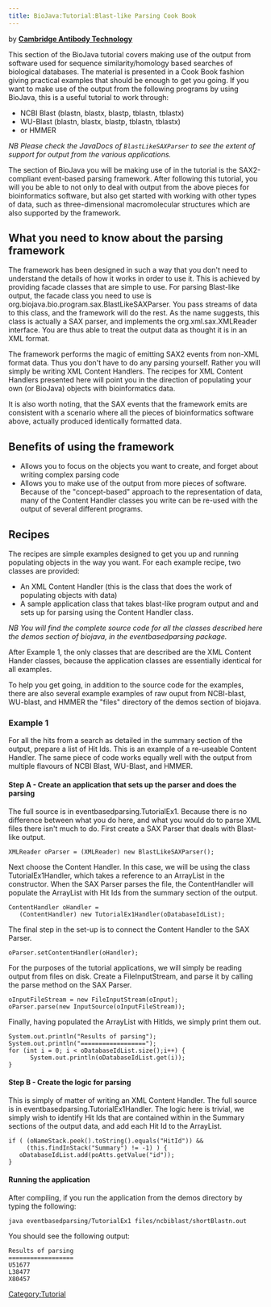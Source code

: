 ```yaml
---
title: BioJava:Tutorial:Blast-like Parsing Cook Book
---
```


by **[Cambridge Antibody
Technology](mailto:bioinformatics@CambridgeAntibody.com)**

This section of the BioJava tutorial covers making use of the output
from software used for sequence similarity/homology based searches of
biological databases. The material is presented in a Cook Book fashion
giving practical examples that should be enough to get you going. If you
want to make use of the output from the following programs by using
BioJava, this is a useful tutorial to work through:

-   NCBI Blast (blastn, blastx, blastp, tblastn, tblastx)
-   WU-Blast (blastn, blastx, blastp, tblastn, tblastx)
-   or HMMER

*NB Please check the JavaDocs of `BlastLikeSAXParser` to see the extent
of support for output from the various applications.*

The section of BioJava you will be making use of in the tutorial is the
SAX2-compliant event-based parsing framework. After following this
tutorial, you will you be able to not only to deal with output from the
above pieces for bioinformatics software, but also get started with
working with other types of data, such as three-dimensional
macromolecular structures which are also supported by the framework.

What you need to know about the parsing framework
-------------------------------------------------

The framework has been designed in such a way that you don't need to
understand the details of how it works in order to use it. This is
achieved by providing facade classes that are simple to use. For parsing
Blast-like output, the facade class you need to use is
org.biojava.bio.program.sax.BlastLikeSAXParser. You pass streams of data
to this class, and the framework will do the rest. As the name suggests,
this class is actually a SAX parser, and implements the
org.xml.sax.XMLReader interface. You are thus able to treat the output
data as thought it is in an XML format.

The framework performs the magic of emitting SAX2 events from non-XML
format data. Thus you don't have to do any parsing yourself. Rather you
will simply be writing XML Content Handlers. The recipes for XML Content
Handlers presented here will point you in the direction of populating
your own (or BioJava) objects with bioinformatics data.

It is also worth noting, that the SAX events that the framework emits
are consistent with a scenario where all the pieces of bioinformatics
software above, actually produced identically formatted data.

Benefits of using the framework
-------------------------------

-   Allows you to focus on the objects you want to create, and forget
    about writing complex parsing code
-   Allows you to make use of the output from more pieces of software.
    Because of the "concept-based" approach to the representation of
    data, many of the Content Handler classes you write can be re-used
    with the output of several different programs.

Recipes
-------

The recipes are simple examples designed to get you up and running
populating objects in the way you want. For each example recipe, two
classes are provided:

-   An XML Content Handler (this is the class that does the work of
    populating objects with data)
-   A sample application class that takes blast-like program output and
    and sets up for parsing using the Content Handler class.

*NB You will find the complete source code for all the classes described
here the demos section of biojava, in the eventbasedparsing package.*

After Example 1, the only classes that are described are the XML Content
Hander classes, because the application classes are essentially
identical for all examples.

To help you get going, in addition to the source code for the examples,
there are also several example examples of raw ouput from NCBI-blast,
WU-blast, and HMMER the "files" directory of the demos section of
biojava.

### Example 1

For all the hits from a search as detailed in the summary section of the
output, prepare a list of Hit Ids. This is an example of a re-useable
Content Handler. The same piece of code works equally well with the
output from multiple flavours of NCBI Blast, WU-Blast, and HMMER.

#### Step A - Create an application that sets up the parser and does the parsing

The full source is in eventbasedparsing.TutorialEx1. Because there is no
difference between what you do here, and what you would do to parse XML
files there isn't much to do. First create a SAX Parser that deals with
Blast-like output.

    XMLReader oParser = (XMLReader) new BlastLikeSAXParser(); 

Next choose the Content Handler. In this case, we will be using the
class TutorialEx1Handler, which takes a reference to an ArrayList in the
constructor. When the SAX Parser parses the file, the ContentHandler
will populate the ArrayList with Hit Ids from the summary section of the
output.

    ContentHandler oHandler =
       (ContentHandler) new TutorialEx1Handler(oDatabaseIdList);  

The final step in the set-up is to connect the Content Handler to the
SAX Parser.

    oParser.setContentHandler(oHandler); 

For the purposes of the tutorial applications, we will simply be reading
output from files on disk. Create a FileInputStream, and parse it by
calling the parse method on the SAX Parser.

    oInputFileStream = new FileInputStream(oInput);
    oParser.parse(new InputSource(oInputFileStream));

Finally, having populated the ArrayList with HitIds, we simply print
them out.

    System.out.println("Results of parsing");
    System.out.println("==================");
    for (int i = 0; i < oDatabaseIdList.size();i++) {
          System.out.println(oDatabaseIdList.get(i));
    }

#### Step B - Create the logic for parsing

This is simply of matter of writing an XML Content Handler. The full
source is in eventbasedparsing.TutorialEx1Handler. The logic here is
trivial, we simply wish to identify Hit Ids that are contained within in
the Summary sections of the output data, and add each Hit Id to the
ArrayList.

    if ( (oNameStack.peek().toString().equals("HitId")) &&
         (this.findInStack("Summary") != -1) ) {
       oDatabaseIdList.add(poAtts.getValue("id"));
    }

#### Running the application

After compiling, if you run the application from the demos directory by
typing the following:

    java eventbasedparsing/TutorialEx1 files/ncbiblast/shortBlastn.out

You should see the following output:

    Results of parsing
    ==================
    U51677
    L38477
    X80457

<Category:Tutorial>
